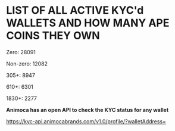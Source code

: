 # LIST OF ALL ACTIVE KYC'd WALLETS AND HOW MANY APE COINS THEY OWN

Zero: 28091

Non-zero: 12082

305+: 8947

610+: 6301

1830+: 2277

**Animoca has an open API to check the KYC status for any wallet**

https://kyc-api.animocabrands.com/v1.0/profile/?walletAddress=